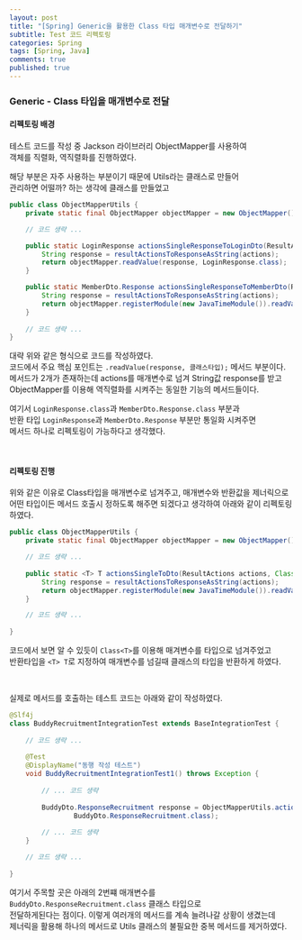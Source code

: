 ```yaml
---
layout: post
title: "[Spring] Generic을 활용한 Class 타입 매개변수로 전달하기"
subtitle: Test 코드 리펙토링
categories: Spring
tags: [Spring, Java]
comments: true
published: true
---
```


### Generic - Class 타입을 매개변수로 전달   

#### 리펙토링 배경

테스트 코드를 작성 중 Jackson 라이브러리 ObjectMapper를 사용하여   
객체를 직렬화, 역직렬화를 진행하였다.   

해당 부분은 자주 사용하는 부분이기 때문에 Utils라는 클래스로 만들어   
관리하면 어떨까? 하는 생각에 클래스를 만들었고   

```java
public class ObjectMapperUtils {
    private static final ObjectMapper objectMapper = new ObjectMapper();

    // 코드 생략 ...

    public static LoginResponse actionsSingleResponseToLoginDto(ResultActions actions) throws Exception {
        String response = resultActionsToResponseAsString(actions);
        return objectMapper.readValue(response, LoginResponse.class);
    }

    public static MemberDto.Response actionsSingleResponseToMemberDto(ResultActions actions) throws Exception {
        String response = resultActionsToResponseAsString(actions);
        return objectMapper.registerModule(new JavaTimeModule()).readValue(response, MemberDto.Response.class);
    }
        
    // 코드 생략 ...
}
```

대략 위와 같은 형식으로 코드를 작성하였다.     
코드에서 주요 핵심 포인트는 `.readValue(response, 클래스타입);` 메서드 부분이다.   
메서드가 2개가 존재하는데 actions를 매개변수로 넘겨 String값 response를 받고   
ObjectMapper를 이용해 역직렬화를 시켜주는 동일한 기능의 메서드들이다.   

여기서 `LoginResponse.class`과 `MemberDto.Response.class` 부분과    
반환 타입 `LoginResponse`과 `MemberDto.Response` 부분만 통일화 시켜주면   
메서드 하나로 리펙토링이 가능하다고 생각했다.

<br/>   

#### 리펙토링 진행   

위와 같은 이유로 Class타입을 매개변수로 넘겨주고, 매개변수와 반환값을 제너릭으로   
어떤 타입이든 메서드 호출시 정하도록 해주면 되겠다고 생각하여 아래와 같이 리펙토링 하였다.   

```java
public class ObjectMapperUtils {
    private static final ObjectMapper objectMapper = new ObjectMapper();

    // 코드 생략 ...
    
    public static <T> T actionsSingleToDto(ResultActions actions, Class<T> responseClass) throws Exception {
        String response = resultActionsToResponseAsString(actions);
        return objectMapper.registerModule(new JavaTimeModule()).readValue(response, responseClass);
    }

    // 코드 생략 ...
    
}
```
코드에서 보면 알 수 있듯이 `Class<T>`를 이용해 매겨변수를 타입으로 넘겨주었고   
반환타입을 `<T> T`로 지정하여 매개변수를 넘길때 클래스의 타입을 반환하게 하였다.   

<br/>

실제로 메서드를 호출하는 테스트 코드는 아래와 같이 작성하였다.

```java
@Slf4j
class BuddyRecruitmentIntegrationTest extends BaseIntegrationTest {
    
    // 코드 생략 ...
    
    @Test
    @DisplayName("동행 작성 테스트")
    void BuddyRecruitmentIntegrationTest1() throws Exception {
       
        // ... 코드 생략 
        
        BuddyDto.ResponseRecruitment response = ObjectMapperUtils.actionsSingleToDto(actions,
                BuddyDto.ResponseRecruitment.class);
        
        // ... 코드 생략 
    }

    // 코드 생략 ...
    
}
```  
여기서 주목할 곳은 아래의 2번쨰 매개변수를   
`BuddyDto.ResponseRecruitment.class` 클래스 타입으로  
전달하게된다는 점이다. 이렇게 여러개의 메서드를 계속 늘려나갈 상황이 생겼는데    
제너릭을 활용해 하나의 메서드로 Utils 클래스의 불필요한 중복 메서드를 제거하였다.


<br/>
<br/>


